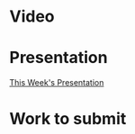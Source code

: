 
# Video

# Presentation
[This Week's Presentation](WebDev/2-Digital-Applications/_topics/_presentations/presentationWeek03.md)

# Work to submit
